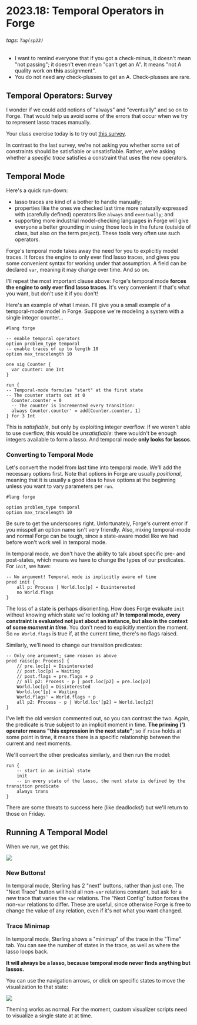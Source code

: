 # 2023.18: Temporal Operators in Forge

###### tags: `Tag(sp23)`

* I want to remind everyone that if you got a check-minus, it doesn't mean "not passing"; it doesn't even mean "can't get an A". It means "not A quality work on **this** assignment".
* You do not need any check-plusses to get an A. Check-plusses are rare.


## Temporal Operators: Survey

I wonder if we could add notions of "always" and "eventually" and so on to Forge. That would help us avoid some of the errors that occur when we try to represent lasso traces manually.

Your class exercise today is to try out [this survey](https://forms.gle/RZceEEjNshAtyhKE8).

In contrast to the last survey, we're not asking you whether some set of constraints should be satisfiable or unsatisfiable. Rather, we're asking whether a _specific trace_ satisfies a constraint that uses the new operators.

## Temporal Mode 

Here's a quick run-down:
* lasso traces are kind of a bother to handle manually; 
* properties like the ones we checked last time more naturally expressed with (carefully defined) operators like `always` and `eventually`; and
* supporting more industrial model-checking languages in Forge will give everyone a better grounding in using those tools in the future (outside of class, but also on the term project). These tools very often use such operators.

Forge's temporal mode takes away the need for you to explicitly model traces. It forces the engine to only ever find lasso traces, and gives you some convenient syntax for working under that assumption. A field can be declared `var`, meaning it may change over time. And so on. 

I'll repeat the most important clause above: Forge's temporal mode **forces the engine to only ever find lasso traces**. It's very convenient if that's what you want, but don't use it if you don't!

Here's an example of what I mean. I'll give you a small example of a temporal-mode model in Forge. Suppose we're modeling a system with a single integer counter...

```
#lang forge

-- enable temporal operators
option problem_type temporal
-- enable traces of up to length 10
option max_tracelength 10

one sig Counter {
  var counter: one Int
}

run {
-- Temporal-mode formulas "start" at the first state
-- The counter starts out at 0
  Counter.counter = 0
  -- The counter is incremented every transition:
  always Counter.counter' = add[Counter.counter, 1]
} for 3 Int
```

This is _satisfiable_, but only by exploiting integer overflow. If we weren't able to use overflow, this would be _unsatisfiable_: there wouldn't be enough integers available to form a lasso. And temporal mode **only looks for lassos**.


### Converting to Temporal Mode

Let's convert the model from last time into temporal mode. We'll add the necessary options first. Note that options in Forge are usually _positional_, meaning that it is usually a good idea to have options at the beginning unless you want to vary parameters per `run`.

```alloy
#lang forge

option problem_type temporal
option max_tracelength 10
```

Be sure to get the underscores right. Unfortunately, Forge's  current error if you misspell an option name isn't very friendly.
Also, mixing temporal-mode and normal Forge can be tough, since a state-aware model like we had before won't work well in temporal mode.

In temporal mode, we don't have the ability to talk about specific pre- and post-states, which means we have to change the types of our predicates. For `init`, we have:

```alloy
-- No argument! Temporal mode is implicitly aware of time
pred init {
    all p: Process | World.loc[p] = Disinterested
    no World.flags 
}
```

The loss of a state is perhaps disorienting. How does Forge evaluate `init` without knowing which state we're looking at? **In temporal mode, every constraint is evaluated not just about an instance, but also in the context of some _moment in time_**. You don't need to explicitly mention the moment. So `no World.flags` is true if, at the current time, there's no flags raised. 

Similarly, we'll need to change our transition predicates:

```alloy
-- Only one argument; same reason as above
pred raise[p: Process] {
    // pre.loc[p] = Disinterested
    // post.loc[p] = Waiting
    // post.flags = pre.flags + p
    // all p2: Process - p | post.loc[p2] = pre.loc[p2]
    World.loc[p] = Disinterested
    World.loc'[p] = Waiting
    World.flags' = World.flags + p
    all p2: Process - p | World.loc'[p2] = World.loc[p2]
}
```

I've left the old version commented out, so you can contrast the two. Again, the predicate is true subject to an implicit moment in time. **The priming (') operator means "this expression in the next state"**; so if `raise` holds at some point in time, it means there is a specific relationship between the current and next moments.

We'll convert the other predicates similarly, and then run the model:

```alloy
run {
    -- start in an initial state
    init
    -- in every state of the lasso, the next state is defined by the transition predicate
    always trans
}
```

There are some threats to success here (like deadlocks!) but we'll return to those on Friday.

## Running A Temporal Model

When we run, we get this:

![](https://i.imgur.com/LsN0gfB.png)

### New Buttons!

In temporal mode, Sterling has 2 "next" buttons, rather than just one. The "Next Trace" button will hold all non-`var` relations constant, but ask for a new trace that varies the `var` relations. The "Next Config" button forces the non-`var` relations to differ. These are useful, since otherwise Forge is free to change the value of any relation, even if it's not what you want changed. 

### Trace Minimap

In temporal mode, Sterling shows a "minimap" of the trace in the "Time" tab. You can see the number of states in the trace, as well as where the lasso loops back. 

**It will always be a lasso, because temporal mode never finds anything but lassos.**

You can use the navigation arrows, or click on specific states to move the visualization to that state: 

![](https://i.imgur.com/KnLqfJm.png)

Theming works as normal. For the moment, custom visualizer scripts need to visualize a single state at at time.

